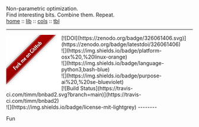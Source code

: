 Non-parametric optimization.<br>
Find interesting bits. Combine them. Repeat.<br>
[home](http://menzies.us/bnbab2)         :: [lib](http://menzies.us/bnbad2/lib.html) ::
[cols](http://menzies.us/bnbad2/tab.html) :: [tbl](http://menzies.us/bnbad2/grow.html)<br>
<hr>
<a href="http://github.com/timm/bnbad2"><img src="https://github.com/timm/bnbad2/raw/main/etc/img/banner.png" align=left></a>
[![DOI](https://zenodo.org/badge/326061406.svg)](https://zenodo.org/badge/latestdoi/326061406)<br>
![](https://img.shields.io/badge/platform-osx%20,%20linux-orange)<br>
![](https://img.shields.io/badge/language-python3,bash-blue)<br>
![](https://img.shields.io/badge/purpose-ai%20,%20se-blueviolet)<br>
[![Build Status](https://travis-ci.com/timm/bnbad2.svg?branch=main)](https://travis-ci.com/timm/bnbad2)<br>
![](https://img.shields.io/badge/license-mit-lightgrey)
--------

Fun

